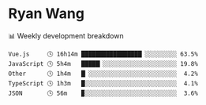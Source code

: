 # Ryan Wang

 <!-- waka-box start -->
📊 Weekly development breakdown
```text
Vue.js     🕓 16h14m █████████████████▏░░░░░░░░░ 63.5%
JavaScript 🕓 5h4m   █████▎░░░░░░░░░░░░░░░░░░░░░ 19.8%
Other      🕓 1h4m   █▏░░░░░░░░░░░░░░░░░░░░░░░░░  4.2%
TypeScript 🕓 1h3m   █░░░░░░░░░░░░░░░░░░░░░░░░░░  4.1%
JSON       🕓 56m    ▉░░░░░░░░░░░░░░░░░░░░░░░░░░  3.6%
```
<!-- Powered by https://github.com/YouEclipse/waka-box-go . -->
<!-- waka-box end -->